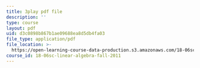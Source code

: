 ```yaml
---
title: 3play pdf file
description: ''
type: course
layout: pdf
uid: d3c0898b867b1ae09688ea8d5db4fa03
file_type: application/pdf
file_location: >-
  https://open-learning-course-data-production.s3.amazonaws.com/18-06sc-linear-algebra-fall-2011/d3c0898b867b1ae09688ea8d5db4fa03_YeyrH-Oc2p4.pdf
course_id: 18-06sc-linear-algebra-fall-2011
---
```

